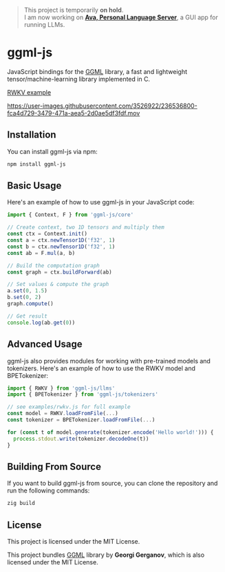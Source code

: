 > This project is temporarily **on hold**.\
> I am now working on **[Ava, Personal Language Server](http://www.avapls.com/)**, a GUI app for running LLMs.

# ggml-js

JavaScript bindings for the [GGML](https://github.com/ggerganov/ggml) library, a
fast and lightweight tensor/machine-learning library implemented in C.

[RWKV example](https://github.com/cztomsik/ggml-js/blob/main/examples/rwkv.js)

https://user-images.githubusercontent.com/3526922/236536800-fca4d729-3479-471a-aea5-2d0ae5df3fdf.mov

## Installation

You can install ggml-js via npm:

```bash
npm install ggml-js
```

## Basic Usage

Here's an example of how to use ggml-js in your JavaScript code:

```js
import { Context, F } from 'ggml-js/core'

// Create context, two 1D tensors and multiply them
const ctx = Context.init()
const a = ctx.newTensor1D('f32', 1)
const b = ctx.newTensor1D('f32', 1)
const ab = F.mul(a, b)

// Build the computation graph
const graph = ctx.buildForward(ab)

// Set values & compute the graph
a.set(0, 1.5)
b.set(0, 2)
graph.compute()

// Get result
console.log(ab.get(0))
```

## Advanced Usage

ggml-js also provides modules for working with pre-trained models and tokenizers. Here's an example of how to use the RWKV model and BPETokenizer:

```js
import { RWKV } from 'ggml-js/llms'
import { BPETokenizer } from 'ggml-js/tokenizers'

// see examples/rwkv.js for full example
const model = RWKV.loadFromFile(...)
const tokenizer = BPETokenizer.loadFromFile(...)

for (const t of model.generate(tokenizer.encode('Hello world!'))) {
  process.stdout.write(tokenizer.decodeOne(t))
}
```

## Building From Source

If you want to build ggml-js from source, you can clone the repository and run the following commands:

```bash
zig build
```

## License

This project is licensed under the MIT License.

This project bundles [GGML](https://github.com/ggerganov/ggml) library by **Georgi Gerganov**, which is also licensed under the MIT License.
